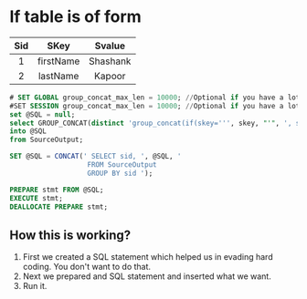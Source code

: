 # If table is of form


| Sid  | SKey  | Svalue   |
|:---:|:---:|:---:|
| 1 |firstName |Shashank|
| 2 |lastName |Kapoor|


 ```sql
# SET GLOBAL group_concat_max_len = 10000; //Optional if you have a lot of columns
#SET SESSION group_concat_max_len = 10000; //Optional if you have a lot of columnss 
set @SQL = null;
select GROUP_CONCAT(distinct 'group_concat(if(skey=''', skey, "'", ', svalue, NULL)) as ''', skey, "'")
into @SQL
from SourceOutput;

SET @SQL = CONCAT(' SELECT sid, ', @SQL, '
                    FROM SourceOutput
                    GROUP BY sid ');

PREPARE stmt FROM @SQL;
EXECUTE stmt;
DEALLOCATE PREPARE stmt;
```

## How this is working?

1. First we created a SQL statement which helped us in evading hard coding. You don't want to do that.
1. Next we prepared and SQL statement and inserted what we want.
1. Run it. 